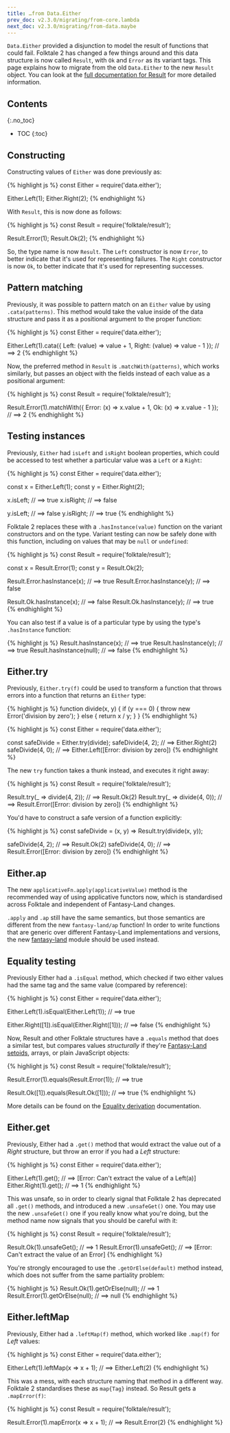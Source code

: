 ```yaml
---
title: …from Data.Either
prev_doc: v2.3.0/migrating/from-core.lambda
next_doc: v2.3.0/migrating/from-data.maybe
---
```


`Data.Either` provided a disjunction to model the result of functions that could fail. Folktale 2 has changed a few things around and this data structure is now called `Result`, with `Ok` and `Error` as its variant tags. This page explains how to migrate from the old `Data.Either` to the new `Result` object. You can look at the [full documentation for Result](/api/v2.3.0/en/folktale.result.html) for more detailed information.


## Contents
{:.no_toc}

* TOC
{:toc}


## Constructing

Constructing values of `Either` was done previously as:

{% highlight js %}
const Either = require('data.either');

Either.Left(1);
Either.Right(2);
{% endhighlight %}

With `Result`, this is now done as follows:

{% highlight js %}
const Result = require('folktale/result');

Result.Error(1);
Result.Ok(2);
{% endhighlight %}

So, the type name is now `Result`. The `Left` constructor is now `Error`, to better indicate that it's used for representing failures. The `Right` constructor is now `Ok`, to better indicate that it's used for representing successes.


## Pattern matching

Previously, it was possible to pattern match on an `Either` value by using `.cata(patterns)`. This method would take the value inside of the data structure and pass it as a positional argument to the proper function:

{% highlight js %}
const Either = require('data.either');

Either.Left(1).cata({
  Left:  (value) => value + 1,
  Right: (value) => value - 1
});
// ==> 2
{% endhighlight %}

Now, the preferred method in `Result` is `.matchWith(patterns)`, which works similarly, but passes an object with the fields instead of each value as a positional argument:

{% highlight js %}
const Result = require('folktale/result');

Result.Error(1).matchWith({
  Error: (x) => x.value + 1,
  Ok:    (x) => x.value - 1
});
// ==> 2
{% endhighlight %}


## Testing instances

Previously, `Either` had `isLeft` and `isRight` boolean properties, which could be accessed to test whether a particular value was a `Left` or a `Right`:

{% highlight js %}
const Either = require('data.either');

const x = Either.Left(1);
const y = Either.Right(2);

x.isLeft;  // ==> true
x.isRight; // ==> false

y.isLeft;  // ==> false
y.isRight; // ==> true
{% endhighlight %}

Folktale 2 replaces these with a `.hasInstance(value)` function on the variant constructors and on the type. Variant testing can now be safely done with this function, including on values that may be `null` or `undefined`:

{% highlight js %}
const Result = require('folktale/result');

const x = Result.Error(1);
const y = Result.Ok(2);

Result.Error.hasInstance(x); // ==> true
Result.Error.hasInstance(y); // ==> false

Result.Ok.hasInstance(x); // ==> false
Result.Ok.hasInstance(y); // ==> true
{% endhighlight %}

You can also test if a value is of a particular type by using the type's `.hasInstance` function:

{% highlight js %}
Result.hasInstance(x);    // ==> true
Result.hasInstance(y);    // ==> true
Result.hasInstance(null); // ==> false
{% endhighlight %}


## Either.try

Previously, `Either.try(f)` could be used to transform a function that throws errors into a function that returns an `Either` type:

{% highlight js %}
function divide(x, y) {
  if (y === 0) {
    throw new Error('division by zero');
  } else {
    return x / y;
  }
}
{% endhighlight %}

{% highlight js %}
const Either = require('data.either');

const safeDivide = Either.try(divide);
safeDivide(4, 2); // ==> Either.Right(2)
safeDivide(4, 0); // ==> Either.Left([Error: division by zero])
{% endhighlight %}

The new `try` function takes a thunk instead, and executes it right away:

{% highlight js %}
const Result = require('folktale/result');

Result.try(_ => divide(4, 2)); // ==> Result.Ok(2)
Result.try(_ => divide(4, 0)); // ==> Result.Error([Error: division by zero])
{% endhighlight %}

You'd have to construct a safe version of a function explicitly:

{% highlight js %}
const safeDivide = (x, y) => Result.try(divide(x, y));

safeDivide(4, 2); // ==> Result.Ok(2)
safeDivide(4, 0); // ==> Result.Error([Error: division by zero])
{% endhighlight %}


## Either.ap

The new `applicativeFn.apply(applicativeValue)` method is the recommended way of using applicative functors now, which is standardised across Folktale and independent of Fantasy-Land changes.

`.apply` and `.ap` still have the same semantics, but those semantics are different from the new `fantasy-land/ap` function! In order to write functions that are generic over different Fantasy-Land implementations and versions, the new [fantasy-land](/api/v2.3.0/en/folktale.fantasy-land.html) module should be used instead.


## Equality testing

Previously Either had a `.isEqual` method, which checked if two either values had the same tag and the same value (compared by reference):

{% highlight js %}
const Either = require('data.either');

Either.Left(1).isEqual(Either.Left(1));
// ==> true

Either.Right([1]).isEqual(Either.Right([1]));
// ==> false
{% endhighlight %}

Now, Result and other Folktale structures have a `.equals` method that does a similar test, but compares values *structurally* if they're [Fantasy-Land setoids](https://github.com/fantasyland/fantasy-land#setoid), arrays, or plain JavaScript objects:

{% highlight js %}
const Result = require('folktale/result');

Result.Error(1).equals(Result.Error(1));
// ==> true

Result.Ok([1]).equals(Result.Ok([1]));
// ==> true
{% endhighlight %}

More details can be found on the [Equality derivation](/api/v2.3.0/en/folktale.adt.union.derivations.equality.equality.html) documentation.


## Either.get

Previously, Either had a `.get()` method that would extract the value out of a *Right* structure, but throw an error if you had a *Left* structure:

{% highlight js %}
const Either = require('data.either');

Either.Left(1).get();  // ==> [Error: Can't extract the value of a Left(a)]
Either.Right(1).get(); // ==> 1
{% endhighlight %}

This was unsafe, so in order to clearly signal that Folktale 2 has deprecated all `.get()` methods, and introduced a new `.unsafeGet()` one. You may use the new `.unsafeGet()` one if you really know what you're doing, but the method name now signals that you should be careful with it:

{% highlight js %}
const Result = require('folktale/result');

Result.Ok(1).unsafeGet();    // ==> 1
Result.Error(1).unsafeGet(); // ==> [Error: Can't extract the value of an Error]
{% endhighlight %}

You're strongly encouraged to use the `.getOrElse(default)` method instead, which does not suffer from the same partiality problem:

{% highlight js %}
Result.Ok(1).getOrElse(null);    // ==> 1
Result.Error(1).getOrElse(null); // ==> null
{% endhighlight %}


## Either.leftMap

Previously, Either had a `.leftMap(f)` method, which worked like `.map(f)` for *Left* values:

{% highlight js %}
const Either = require('data.either');

Either.Left(1).leftMap(x => x + 1);
// ==> Either.Left(2)
{% endhighlight %}

This was a mess, with each structure naming that method in a different way. Folktale 2 standardises these as `map{Tag}` instead. So Result gets a `.mapError(f)`:

{% highlight js %}
const Result = require('folktale/result');

Result.Error(1).mapError(x => x + 1);
// ==> Result.Error(2)
{% endhighlight %}
